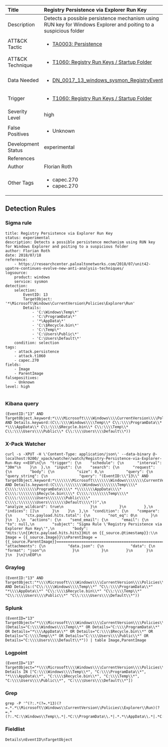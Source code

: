 | Title                | Registry Persistence via Explorer Run Key                                                                                                                                                 |
|:---------------------|:------------------------------------------------------------------------------------------------------------------------------------------------------------|
| Description          | Detects a possible persistence mechanism using RUN key for Windows Explorer and poiting to a suspicious folder                                                                                                                                           |
| ATT&amp;CK Tactic    | <ul><li>[TA0003: Persistence](https://attack.mitre.org/tactics/TA0003)</li></ul>  |
| ATT&amp;CK Technique | <ul><li>[T1060: Registry Run Keys / Startup Folder](https://attack.mitre.org/techniques/T1060)</li></ul>                             |
| Data Needed          | <ul><li>[DN_0017_13_windows_sysmon_RegistryEvent](../Data_Needed/DN_0017_13_windows_sysmon_RegistryEvent.md)</li></ul>                                                         |
| Trigger              | <ul><li>[T1060: Registry Run Keys / Startup Folder](../Triggers/T1060.md)</li></ul>  |
| Severity Level       | high                                                                                                                                                 |
| False Positives      | <ul><li>Unknown</li></ul>                                                                  |
| Development Status   | experimental                                                                                                                                                |
| References           | <ul></ul>                                                          |
| Author               | Florian Roth                                                                                                                                                |
| Other Tags           | <ul><li>capec.270</li><li>capec.270</li></ul> | 

## Detection Rules

### Sigma rule

```
title: Registry Persistence via Explorer Run Key
status: experimental
description: Detects a possible persistence mechanism using RUN key for Windows Explorer and poiting to a suspicious folder
author: Florian Roth
date: 2018/07/18
reference:
    - https://researchcenter.paloaltonetworks.com/2018/07/unit42-upatre-continues-evolve-new-anti-analysis-techniques/
logsource:
    product: windows
    service: sysmon
detection:
    selection:
        EventID: 13
        TargetObject: '*\Microsoft\Windows\CurrentVersion\Policies\Explorer\Run'
        Details: 
            - 'C:\Windows\Temp\*'
            - 'C:\ProgramData\*'
            - '*\AppData\*'
            - 'C:\$Recycle.bin\*'
            - 'C:\Temp\*'
            - 'C:\Users\Public\*'
            - 'C:\Users\Default\*'
    condition: selection
tags:
    - attack.persistence
    - attack.t1060
    - capec.270
fields:
    - Image
    - ParentImage
falsepositives:
    - Unknown
level: high


```





### Kibana query

```
(EventID:"13" AND TargetObject.keyword:*\\\\Microsoft\\\\Windows\\\\CurrentVersion\\\\Policies\\\\Explorer\\\\Run AND Details.keyword:(C\\:\\\\Windows\\\\Temp\\* C\\:\\\\ProgramData\\* *\\\\AppData\\* C\\:\\\\$Recycle.bin\\* C\\:\\\\Temp\\* C\\:\\\\Users\\\\Public\\* C\\:\\\\Users\\\\Default\\*))
```





### X-Pack Watcher

```
curl -s -XPUT -H \'Content-Type: application/json\' --data-binary @- localhost:9200/_xpack/watcher/watch/Registry-Persistence-via-Explorer-Run-Key <<EOF\n{\n  "trigger": {\n    "schedule": {\n      "interval": "30m"\n    }\n  },\n  "input": {\n    "search": {\n      "request": {\n        "body": {\n          "size": 0,\n          "query": {\n            "query_string": {\n              "query": "(EventID:\\"13\\" AND TargetObject.keyword:*\\\\\\\\Microsoft\\\\\\\\Windows\\\\\\\\CurrentVersion\\\\\\\\Policies\\\\\\\\Explorer\\\\\\\\Run AND Details.keyword:(C\\\\:\\\\\\\\Windows\\\\\\\\Temp\\\\* C\\\\:\\\\\\\\ProgramData\\\\* *\\\\\\\\AppData\\\\* C\\\\:\\\\\\\\$Recycle.bin\\\\* C\\\\:\\\\\\\\Temp\\\\* C\\\\:\\\\\\\\Users\\\\\\\\Public\\\\* C\\\\:\\\\\\\\Users\\\\\\\\Default\\\\*))",\n              "analyze_wildcard": true\n            }\n          }\n        },\n        "indices": []\n      }\n    }\n  },\n  "condition": {\n    "compare": {\n      "ctx.payload.hits.total": {\n        "not_eq": 0\n      }\n    }\n  },\n  "actions": {\n    "send_email": {\n      "email": {\n        "to": null,\n        "subject": "Sigma Rule \'Registry Persistence via Explorer Run Key\'",\n        "body": "Hits:\\n{{#ctx.payload.hits.hits}}Hit on {{_source.@timestamp}}:\\n      Image = {{_source.Image}}\\nParentImage = {{_source.ParentImage}}================================================================================\\n{{/ctx.payload.hits.hits}}",\n        "attachments": {\n          "data.json": {\n            "data": {\n              "format": "json"\n            }\n          }\n        }\n      }\n    }\n  }\n}\nEOF\n
```





### Graylog

```
(EventID:"13" AND TargetObject:"*\\\\Microsoft\\\\Windows\\\\CurrentVersion\\\\Policies\\\\Explorer\\\\Run" AND Details:("C\\:\\\\Windows\\\\Temp\\*" "C\\:\\\\ProgramData\\*" "*\\\\AppData\\*" "C\\:\\\\$Recycle.bin\\*" "C\\:\\\\Temp\\*" "C\\:\\\\Users\\\\Public\\*" "C\\:\\\\Users\\\\Default\\*"))
```





### Splunk

```
(EventID="13" TargetObject="*\\\\Microsoft\\\\Windows\\\\CurrentVersion\\\\Policies\\\\Explorer\\\\Run" (Details="C:\\\\Windows\\\\Temp\\*" OR Details="C:\\\\ProgramData\\*" OR Details="*\\\\AppData\\*" OR Details="C:\\\\$Recycle.bin\\*" OR Details="C:\\\\Temp\\*" OR Details="C:\\\\Users\\\\Public\\*" OR Details="C:\\\\Users\\\\Default\\*")) | table Image,ParentImage
```





### Logpoint

```
(EventID="13" TargetObject="*\\\\Microsoft\\\\Windows\\\\CurrentVersion\\\\Policies\\\\Explorer\\\\Run" Details IN ["C:\\\\Windows\\\\Temp\\*", "C:\\\\ProgramData\\*", "*\\\\AppData\\*", "C:\\\\$Recycle.bin\\*", "C:\\\\Temp\\*", "C:\\\\Users\\\\Public\\*", "C:\\\\Users\\\\Default\\*"])
```





### Grep

```
grep -P '^(?:.*(?=.*13)(?=.*.*\\Microsoft\\Windows\\CurrentVersion\\Policies\\Explorer\\Run)(?=.*(?:.*C:\\Windows\\Temp\\.*|.*C:\\ProgramData\\.*|.*.*\\AppData\\.*|.*C:\\\\$Recycle\\.bin\\.*|.*C:\\Temp\\.*|.*C:\\Users\\Public\\.*|.*C:\\Users\\Default\\.*)))'
```





### Fieldlist

```
Details\nEventID\nTargetObject
```

